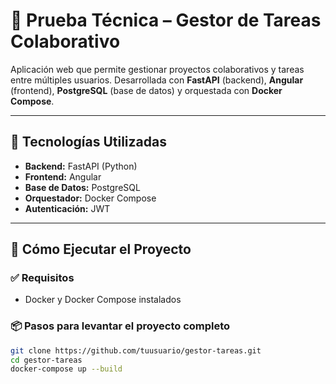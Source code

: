 # 🧪 Prueba Técnica – Gestor de Tareas Colaborativo

Aplicación web que permite gestionar proyectos colaborativos y tareas entre múltiples usuarios. Desarrollada con **FastAPI** (backend), **Angular** (frontend), **PostgreSQL** (base de datos) y orquestada con **Docker Compose**.

---

## 🧰 Tecnologías Utilizadas

- **Backend:** FastAPI (Python)
- **Frontend:** Angular
- **Base de Datos:** PostgreSQL
- **Orquestador:** Docker Compose
- **Autenticación:** JWT

---

## 🚀 Cómo Ejecutar el Proyecto

### ✅ Requisitos
- Docker y Docker Compose instalados

### 📦 Pasos para levantar el proyecto completo

```bash
git clone https://github.com/tuusuario/gestor-tareas.git
cd gestor-tareas
docker-compose up --build

